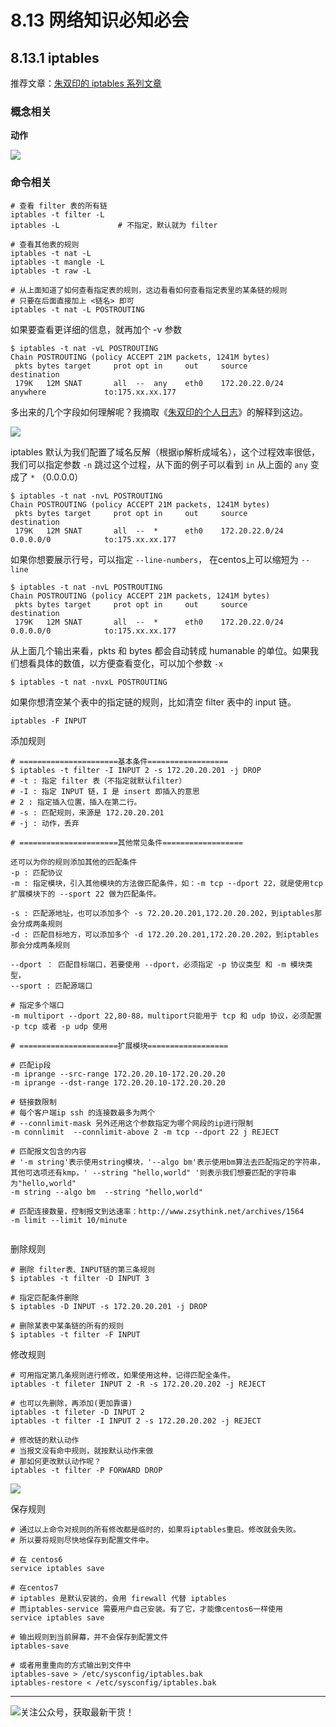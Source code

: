 # 8.13 网络知识必知必会

## 8.13.1 iptables

推荐文章：[朱双印的 iptables 系列文章](http://www.zsythink.net/archives/tag/iptables/)

### 概念相关

**动作**

![](http://image.python-online.cn/20190706114314.png)

### 命令相关

```shell
# 查看 filter 表的所有链
iptables -t filter -L
iptables -L             # 不指定，默认就为 filter

# 查看其他表的规则
iptables -t nat -L
iptables -t mangle -L
iptables -t raw -L

# 从上面知道了如何查看指定表的规则，这边看看如何查看指定表里的某条链的规则
# 只要在后面直接加上 <链名> 即可
iptables -t nat -L POSTROUTING

```

如果要查看更详细的信息，就再加个  -v 参数

```shell
$ iptables -t nat -vL POSTROUTING
Chain POSTROUTING (policy ACCEPT 21M packets, 1241M bytes)
 pkts bytes target     prot opt in     out     source               destination         
 179K   12M SNAT       all  --  any    eth0    172.20.22.0/24       anywhere             to:175.xx.xx.177
```

多出来的几个字段如何理解呢？我摘取《[朱双印的个人日志](http://www.zsythink.net/archives/1493)》的解释到这边。

![](http://image.python-online.cn/20190706093904.png)

iptables 默认为我们配置了域名反解（根据ip解析成域名），这个过程效率很低，我们可以指定参数 `-n` 跳过这个过程，从下面的例子可以看到 `in` 从上面的 `any` 变成了 `*` （0.0.0.0）

```shell
$ iptables -t nat -nvL POSTROUTING 
Chain POSTROUTING (policy ACCEPT 21M packets, 1241M bytes)
 pkts bytes target     prot opt in     out     source               destination         
 179K   12M SNAT       all  --  *      eth0    172.20.22.0/24       0.0.0.0/0            to:175.xx.xx.177
```

如果你想要展示行号，可以指定 `--line-numbers`， 在centos上可以缩短为 `--line`	

```shell
$ iptables -t nat -nvL POSTROUTING 
Chain POSTROUTING (policy ACCEPT 21M packets, 1241M bytes)
 pkts bytes target     prot opt in     out     source               destination         
 179K   12M SNAT       all  --  *      eth0    172.20.22.0/24       0.0.0.0/0            to:175.xx.xx.177
```

从上面几个输出来看，pkts 和 bytes 都会自动转成 humanable 的单位。如果我们想看具体的数值，以方便查看变化，可以加个参数 `-x`

```shell
$ iptables -t nat -nvxL POSTROUTING 
```

如果你想清空某个表中的指定链的规则，比如清空 filter 表中的 input 链。

```shell
iptables -F INPUT
```

添加规则

```shell
# ======================基本条件==================
$ iptables -t filter -I INPUT 2 -s 172.20.20.201 -j DROP
# -t : 指定 filter 表（不指定就默认filter）
# -I : 指定 INPUT 链，I 是 insert 即插入的意思
# 2 : 指定插入位置，插入在第二行。
# -s : 匹配规则，来源是 172.20.20.201
# -j : 动作，丢弃

# ======================其他常见条件==================

还可以为你的规则添加其他的匹配条件
-p : 匹配协议
-m : 指定模块，引入其他模块的方法做匹配条件，如：-m tcp --dport 22，就是使用tcp扩展模块下的 --sport 22 做为匹配条件。

-s : 匹配源地址，也可以添加多个 -s 72.20.20.201,172.20.20.202，到iptables那会分成两条规则
-d : 匹配目标地方，可以添加多个 -d 172.20.20.201,172.20.20.202，到iptables那会分成两条规则

--dport ： 匹配目标端口，若要使用 --dport，必须指定 -p 协议类型 和 -m 模块类型，
--sport : 匹配源端口

# 指定多个端口
-m multiport --dport 22,80-88，multiport只能用于 tcp 和 udp 协议，必须配置 -p tcp 或者 -p udp 使用

# ======================扩展模块==================

# 匹配ip段
-m iprange --src-range 172.20.20.10-172.20.20.20
-m iprange --dst-range 172.20.20.10-172.20.20.20

# 链接数限制
# 每个客户端ip ssh 的连接数最多为两个
# --connlimit-mask 另外还用这个参数指定为哪个网段的ip进行限制
-m connlimit  --connlimit-above 2 -m tcp --dport 22 j REJECT

# 匹配报文包含的内容
# '-m string'表示使用string模块，'--algo bm'表示使用bm算法去匹配指定的字符串，其他可选项还有kmp，' --string "hello,world" '则表示我们想要匹配的字符串为"hello,world"
-m string --algo bm  --string "hello,world"  

# 匹配连接数量，控制报文到达速率：http://www.zsythink.net/archives/1564
-m limit --limit 10/minute


```

删除规则

```shell
# 删除 filter表、INPUT链的第三条规则
$ iptables -t filter -D INPUT 3

# 指定匹配条件删除
$ iptables -D INPUT -s 172.20.20.201 -j DROP

# 删除某表中某条链的所有的规则
$ iptables -t filter -F INPUT
```

修改规则

```shell
# 可用指定第几条规则进行修改，如果使用这种，记得匹配全条件。
iptables -t fileter INPUT 2 -R -s 172.20.20.202 -j REJECT

# 也可以先删除，再添加(更加靠谱)
iptables -t fileter -D INPUT 2
iptables -t filter -I INPUT 2 -s 172.20.20.202 -j REJECT

# 修改链的默认动作
# 当报文没有命中规则，就按默认动作来做
# 那如何更改默认动作呢？
iptables -t filter -P FORWARD DROP
```

![](http://image.python-online.cn/20190706160632.png)

保存规则

```shell
# 通过以上命令对规则的所有修改都是临时的，如果将iptables重启。修改就会失败。
# 所以要将规则尽快地保存到配置文件中。

# 在 centos6
service iptables save

# 在centos7
# iptables 是默认安装的，会用 firewall 代替 iptables
# 而iptables-service 需要用户自己安装。有了它，才能像centos6一样使用 
service iptables save

# 输出规则到当前屏幕，并不会保存到配置文件
iptables-save

# 或者用重重向的方式输出到文件中
iptables-save > /etc/sysconfig/iptables.bak
iptables-restore < /etc/sysconfig/iptables.bak
```



---

![关注公众号，获取最新干货！](http://image.python-online.cn/20190511161447.png)
